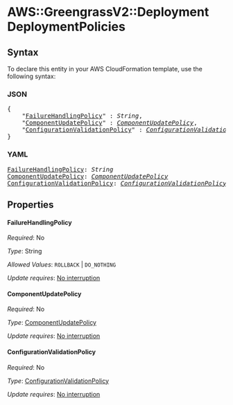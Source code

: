 # AWS::GreengrassV2::Deployment DeploymentPolicies

## Syntax

To declare this entity in your AWS CloudFormation template, use the following syntax:

### JSON

<pre>
{
    "<a href="#failurehandlingpolicy" title="FailureHandlingPolicy">FailureHandlingPolicy</a>" : <i>String</i>,
    "<a href="#componentupdatepolicy" title="ComponentUpdatePolicy">ComponentUpdatePolicy</a>" : <i><a href="componentupdatepolicy.md">ComponentUpdatePolicy</a></i>,
    "<a href="#configurationvalidationpolicy" title="ConfigurationValidationPolicy">ConfigurationValidationPolicy</a>" : <i><a href="configurationvalidationpolicy.md">ConfigurationValidationPolicy</a></i>
}
</pre>

### YAML

<pre>
<a href="#failurehandlingpolicy" title="FailureHandlingPolicy">FailureHandlingPolicy</a>: <i>String</i>
<a href="#componentupdatepolicy" title="ComponentUpdatePolicy">ComponentUpdatePolicy</a>: <i><a href="componentupdatepolicy.md">ComponentUpdatePolicy</a></i>
<a href="#configurationvalidationpolicy" title="ConfigurationValidationPolicy">ConfigurationValidationPolicy</a>: <i><a href="configurationvalidationpolicy.md">ConfigurationValidationPolicy</a></i>
</pre>

## Properties

#### FailureHandlingPolicy

_Required_: No

_Type_: String

_Allowed Values_: <code>ROLLBACK</code> | <code>DO_NOTHING</code>

_Update requires_: [No interruption](https://docs.aws.amazon.com/AWSCloudFormation/latest/UserGuide/using-cfn-updating-stacks-update-behaviors.html#update-no-interrupt)

#### ComponentUpdatePolicy

_Required_: No

_Type_: <a href="componentupdatepolicy.md">ComponentUpdatePolicy</a>

_Update requires_: [No interruption](https://docs.aws.amazon.com/AWSCloudFormation/latest/UserGuide/using-cfn-updating-stacks-update-behaviors.html#update-no-interrupt)

#### ConfigurationValidationPolicy

_Required_: No

_Type_: <a href="configurationvalidationpolicy.md">ConfigurationValidationPolicy</a>

_Update requires_: [No interruption](https://docs.aws.amazon.com/AWSCloudFormation/latest/UserGuide/using-cfn-updating-stacks-update-behaviors.html#update-no-interrupt)
